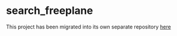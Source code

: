# search_freeplane

This project has been migrated into its own separate repository [here](https://github.com/manasmbellani/search_freeplane)
